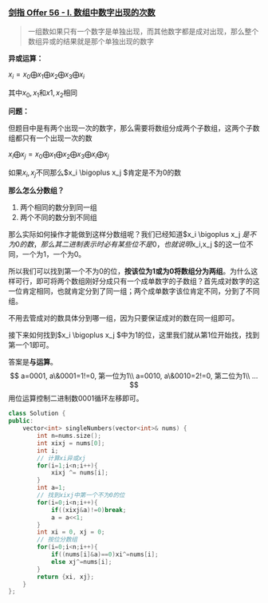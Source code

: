 ### [剑指 Offer 56 - I. 数组中数字出现的次数](https://leetcode.cn/problems/shu-zu-zhong-shu-zi-chu-xian-de-ci-shu-lcof/)

> 一组数如果只有一个数字是单独出现，而其他数字都是成对出现，那么整个数组异或的结果就是那个单独出现的数字

**异或运算：**

$x_i=x_0 \bigoplus x_1 \bigoplus x_2 \bigoplus x_3 \bigoplus x_i$

其中$x_0,x_1$和$x1,x_2$相同

**问题：**

但题目中是有两个出现一次的数字，那么需要将数组分成两个子数组，这两个子数组都只有一个出现一次的数

$x_i \bigoplus x_j = x_0 \bigoplus x_1 \bigoplus x_2 \bigoplus x_3 \bigoplus x_i \bigoplus x_j$

如果$x_i,x_j$不同那么$x_i \bigoplus x_j $肯定是不为0的数

**那么怎么分数组？**

1. 两个相同的数分到同一组
2. 两个不同的数分到不同组

那么实际如何操作才能做到这样分数组呢？我们已经知道$x_i \bigoplus x_j $是不为0的数，那么其二进制表示时必有某些位不是0，也就说明$x_i,x_j $的这一位不同，一个为1，一个为0。

所以我们可以找到第一个不为0的位，**按该位为1或为0将数组分为两组**。为什么这样可行，即可将两个数组刚好分成只有一个成单数字的子数组？首先成对数字的这一位肯定相同，也就肯定分到了同一组；两个成单数字该位肯定不同，分到了不同组。

不用去管成对的数具体分到哪一组，因为只要保证成对的数在同一组即可。

接下来如何找到$x_i \bigoplus x_j $中为1的位，这里我们就从第1位开始找，找到第一个1即可。

答案是**与运算**。
$$
a=0001, a\&0001=1!=0, 第一位为1\\
a=0010, a\&0010=2!=0, 第二位为1\\
...
$$
用位运算控制二进制数0001循环左移即可。

```c++
class Solution {
public:
    vector<int> singleNumbers(vector<int>& nums) {
        int n=nums.size();
        int xixj = nums[0];
        int i;
        // 计算xi异或xj
        for(i=1;i<n;i++){
            xixj ^= nums[i];
        }
        int a=1;
        // 找到xixj中第一个不为0的位
        for(i=0;i<n;i++){
            if((xixj&a)!=0)break;
            a = a<<1;
        }
        int xi = 0, xj = 0;
        // 按位分数组
        for(i=0;i<n;i++){
            if((nums[i]&a)==0)xi^=nums[i];
            else xj^=nums[i];
        }
        return {xi, xj};
    }
};
```

